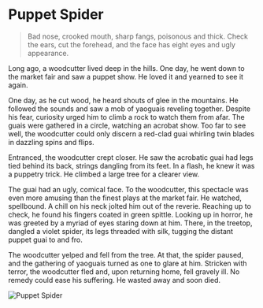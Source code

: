 # Puppet Spider

> Bad nose, crooked mouth, sharp fangs, poisonous and thick.
> Check the ears, cut the forehead, and the face has eight eyes and ugly
> appearance.

Long ago, a woodcutter lived deep in the hills. One day, he went down to
the market fair and saw a puppet show. He loved it and yearned to see it
again.

One day, as he cut wood, he heard shouts of glee in the mountains. He
followed the sounds and saw a mob of yaoguais reveling together. Despite
his fear, curiosity urged him to climb a rock to watch them from afar. The
guais were gathered in a circle, watching an acrobat show. Too far to see
well, the woodcutter could only discern a red-clad guai whirling twin
blades in dazzling spins and flips.

Entranced, the woodcutter crept closer. He saw the acrobatic guai had
legs tied behind its back, strings dangling from its feet. In a flash, he knew
it was a puppetry trick. He climbed a large tree for a clearer view.

The guai had an ugly, comical face. To the woodcutter, this spectacle was
even more amusing than the finest plays at the market fair. He watched,
spellbound. A chill on his neck jolted him out of the reverie. Reaching up
to check, he found his fingers coated in green spittle. Looking up in
horror, he was greeted by a myriad of eyes staring down at him. There, in
the treetop, dangled a violet spider, its legs threaded with silk, tugging the
distant puppet guai to and fro.

The woodcutter yelped and fell from the tree. At that, the spider paused,
and the gathering of yaoguais turned as one to glare at him. Stricken with
terror, the woodcutter fled and, upon returning home, fell gravely ill. No
remedy could ease his suffering. He wasted away and soon died.

![Puppet Spider](/image-20240827215856553.png)